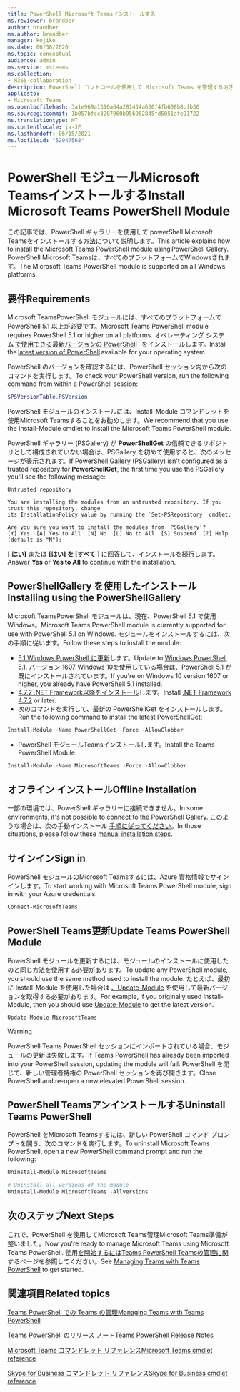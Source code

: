 ```yaml
---
title: PowerShell Microsoft Teamsインストールする
ms.reviewer: brandber
author: brandber
ms.author: brandber
manager: kojiko
ms.date: 06/30/2020
ms.topic: conceptual
audience: admin
ms.service: msteams
ms.collection:
- M365-collaboration
description: PowerShell コントロールを使用して Microsoft Teams を管理する方法について説明します。
appliesto:
- Microsoft Teams
ms.openlocfilehash: 3a1e969a1310a64a281434a630f4fb608b8cfb30
ms.sourcegitcommit: 1b057bfcc3207960b956962845fd5051afe91722
ms.translationtype: MT
ms.contentlocale: ja-JP
ms.lasthandoff: 06/15/2021
ms.locfileid: "52947568"
---
```

# <a name="install-microsoft-teams-powershell-module"></a><span data-ttu-id="e6870-103">PowerShell モジュールMicrosoft Teamsインストールする</span><span class="sxs-lookup"><span data-stu-id="e6870-103">Install Microsoft Teams PowerShell Module</span></span>

<span data-ttu-id="e6870-104">この記事では、PowerShell ギャラリーを使用して powerShell Microsoft Teamsをインストールする方法について説明します。</span><span class="sxs-lookup"><span data-stu-id="e6870-104">This article explains how to install the Microsoft Teams PowerShell module using PowerShell Gallery.</span></span> <span data-ttu-id="e6870-105">PowerShell Microsoft Teamsは、すべてのプラットフォームでWindowsされます。</span><span class="sxs-lookup"><span data-stu-id="e6870-105">The Microsoft Teams PowerShell module is supported on all Windows platforms.</span></span> 

## <a name="requirements"></a><span data-ttu-id="e6870-106">要件</span><span class="sxs-lookup"><span data-stu-id="e6870-106">Requirements</span></span>

<span data-ttu-id="e6870-107">Microsoft TeamsPowerShell モジュールには、すべてのプラットフォームで PowerShell 5.1 以上が必要です。</span><span class="sxs-lookup"><span data-stu-id="e6870-107">Microsoft Teams PowerShell module requires PowerShell 5.1 or higher on all platforms.</span></span> <span data-ttu-id="e6870-108">オペレーティング システム [で使用できる最新バージョンの PowerShell](/powershell/scripting/install/installing-powershell)   をインストールします。</span><span class="sxs-lookup"><span data-stu-id="e6870-108">Install the [latest version of PowerShell](/powershell/scripting/install/installing-powershell) available for your operating system.</span></span> 

<span data-ttu-id="e6870-109">PowerShell のバージョンを確認するには、PowerShell セッション内から次のコマンドを実行します。</span><span class="sxs-lookup"><span data-stu-id="e6870-109">To check your PowerShell version, run the following command from within a PowerShell session:</span></span> 

```powershell
$PSVersionTable.PSVersion 
```
<span data-ttu-id="e6870-110">PowerShell モジュールのインストールには、Install-Module コマンドレットを使用Microsoft Teamsすることをお勧めします。</span><span class="sxs-lookup"><span data-stu-id="e6870-110">We recommend that you use the  Install-Module cmdlet to install the Microsoft Teams PowerShell module.</span></span> 
 
<span data-ttu-id="e6870-111">PowerShell ギャラリー (PSGallery) が **PowerShellGet** の信頼できるリポジトリとして構成されていない場合は、PSGallery を初めて使用すると、次のメッセージが表示されます。</span><span class="sxs-lookup"><span data-stu-id="e6870-111">If PowerShell Gallery (PSGallery) isn't configured as a trusted repository for **PowerShellGet**, the first time you use the PSGallery you'll see the following message:</span></span>

```console
Untrusted repository

You are installing the modules from an untrusted repository. If you trust this repository, change
its InstallationPolicy value by running the `Set-PSRepository` cmdlet.

Are you sure you want to install the modules from 'PSGallery'?
[Y] Yes  [A] Yes to All  [N] No  [L] No to All  [S] Suspend  [?] Help (default is "N"):
```

<span data-ttu-id="e6870-112">[ **はい]** または **[はい] を [すべて** ] に回答して、インストールを続行します。</span><span class="sxs-lookup"><span data-stu-id="e6870-112">Answer **Yes** or **Yes to All** to continue with the installation.</span></span>

## <a name="installing-using-the-powershellgallery"></a><span data-ttu-id="e6870-113">PowerShellGallery を使用したインストール</span><span class="sxs-lookup"><span data-stu-id="e6870-113">Installing using the PowerShellGallery</span></span>

<span data-ttu-id="e6870-114">Microsoft TeamsPowerShell モジュールは、現在、PowerShell 5.1 で使用Windows。</span><span class="sxs-lookup"><span data-stu-id="e6870-114">Microsoft Teams PowerShell module is currently supported for use with PowerShell 5.1 on Windows.</span></span> <span data-ttu-id="e6870-115">モジュールをインストールするには、次の手順に従います。</span><span class="sxs-lookup"><span data-stu-id="e6870-115">Follow these steps to install the module:</span></span> 

- <span data-ttu-id="e6870-116">[5.1 Windows PowerShell に更新](/powershell/scripting/windows-powershell/install/installing-windows-powershell#upgrading-existing-windows-powershell)します。</span><span class="sxs-lookup"><span data-stu-id="e6870-116">Update to [Windows PowerShell 5.1](/powershell/scripting/windows-powershell/install/installing-windows-powershell#upgrading-existing-windows-powershell).</span></span> <span data-ttu-id="e6870-117">バージョン 1607 Windows 10を使用している場合は、PowerShell 5.1 が既にインストールされています。</span><span class="sxs-lookup"><span data-stu-id="e6870-117">If you're on Windows 10 version 1607 or higher, you already have PowerShell 5.1 installed.</span></span> 
- <span data-ttu-id="e6870-118">[4.7.2 .NET Framework以降をインストール](/dotnet/framework/install)します。</span><span class="sxs-lookup"><span data-stu-id="e6870-118">Install [.NET Framework 4.7.2](/dotnet/framework/install) or later.</span></span> 
- <span data-ttu-id="e6870-119">次のコマンドを実行して、最新の PowerShellGet をインストールします。</span><span class="sxs-lookup"><span data-stu-id="e6870-119">Run the following command to install the latest PowerShellGet:</span></span>
 
```powershell
Install-Module -Name PowerShellGet -Force -AllowClobber
```
- <span data-ttu-id="e6870-120">PowerShell モジュールTeamsインストールします。</span><span class="sxs-lookup"><span data-stu-id="e6870-120">Install the Teams PowerShell Module.</span></span>

```powershell
Install-Module -Name MicrosoftTeams -Force -AllowClobber
```

## <a name="offline-installation"></a><span data-ttu-id="e6870-121">オフライン インストール</span><span class="sxs-lookup"><span data-stu-id="e6870-121">Offline Installation</span></span> 

<span data-ttu-id="e6870-122">一部の環境では、PowerShell ギャラリーに接続できません。</span><span class="sxs-lookup"><span data-stu-id="e6870-122">In some environments, it's not possible to connect to the PowerShell Gallery.</span></span> <span data-ttu-id="e6870-123">このような場合は、次の手動インストール [手順に従ってください](https://aka.ms/psgallery-manualdownload)。</span><span class="sxs-lookup"><span data-stu-id="e6870-123">In those situations, please follow these [manual installation steps](https://aka.ms/psgallery-manualdownload).</span></span>  

## <a name="sign-in"></a><span data-ttu-id="e6870-124">サインイン</span><span class="sxs-lookup"><span data-stu-id="e6870-124">Sign in</span></span>

<span data-ttu-id="e6870-125">PowerShell モジュールのMicrosoft Teamsするには、Azure 資格情報でサインインします。</span><span class="sxs-lookup"><span data-stu-id="e6870-125">To start working with Microsoft Teams PowerShell module, sign in with your Azure credentials.</span></span>

```PowerShell
Connect-MicrosoftTeams 
``` 

## <a name="update-teams-powershell-module"></a><span data-ttu-id="e6870-126">PowerShell Teams更新</span><span class="sxs-lookup"><span data-stu-id="e6870-126">Update Teams PowerShell Module</span></span>

<span data-ttu-id="e6870-127">PowerShell モジュールを更新するには、モジュールのインストールに使用したのと同じ方法を使用する必要があります。</span><span class="sxs-lookup"><span data-stu-id="e6870-127">To update any PowerShell module, you should use the same method used to install the module.</span></span> <span data-ttu-id="e6870-128">たとえば、最初に Install-Module を使用した場合は [、Update-Module](/powershell/module/powershellget/update-module) を使用して最新バージョンを取得する必要があります。</span><span class="sxs-lookup"><span data-stu-id="e6870-128">For example, if you originally used Install-Module, then you should use [Update-Module](/powershell/module/powershellget/update-module) to get the latest version.</span></span>  

```powershell
Update-Module MicrosoftTeams
```

> [!WARNING]
> <span data-ttu-id="e6870-129">PowerShell Teams PowerShell セッションにインポートされている場合、モジュールの更新は失敗します。</span><span class="sxs-lookup"><span data-stu-id="e6870-129">If Teams PowerShell has already been imported into your PowerShell session, updating the module will fail.</span></span> <span data-ttu-id="e6870-130">PowerShell を閉じて、新しい管理者特権の PowerShell セッションを再び開きます。</span><span class="sxs-lookup"><span data-stu-id="e6870-130">Close PowerShell and re-open a new elevated PowerShell session.</span></span>


## <a name="uninstall-teams-powershell"></a><span data-ttu-id="e6870-131">PowerShell Teamsアンインストールする</span><span class="sxs-lookup"><span data-stu-id="e6870-131">Uninstall Teams PowerShell</span></span>

<span data-ttu-id="e6870-132">PowerShell をMicrosoft Teamsするには、新しい PowerShell コマンド プロンプトを開き、次のコマンドを実行します。</span><span class="sxs-lookup"><span data-stu-id="e6870-132">To uninstall Microsoft Teams PowerShell, open a new PowerShell command prompt and run the following:</span></span> 

```powershell
Uninstall-Module MicrosoftTeams

# Uninstall all versions of the module
Uninstall-Module MicrosoftTeams -Allversions 
```

## <a name="next-steps"></a><span data-ttu-id="e6870-133">次のステップ</span><span class="sxs-lookup"><span data-stu-id="e6870-133">Next Steps</span></span> 

<span data-ttu-id="e6870-134">これで、PowerShell を使用してMicrosoft Teams管理Microsoft Teams準備が整いました。</span><span class="sxs-lookup"><span data-stu-id="e6870-134">Now you're ready to manage Microsoft Teams using Microsoft Teams PowerShell.</span></span> <span data-ttu-id="e6870-135">使用[を開始するにはTeams PowerShell Teamsの管理に関](teams-powershell-managing-teams.md)するページを参照してください。</span><span class="sxs-lookup"><span data-stu-id="e6870-135">See [Managing Teams with Teams PowerShell](teams-powershell-managing-teams.md) to get started.</span></span> 

## <a name="related-topics"></a><span data-ttu-id="e6870-136">関連項目</span><span class="sxs-lookup"><span data-stu-id="e6870-136">Related topics</span></span>

[<span data-ttu-id="e6870-137">Teams PowerShell での Teams の管理</span><span class="sxs-lookup"><span data-stu-id="e6870-137">Managing Teams with Teams PowerShell</span></span>](teams-powershell-managing-teams.md)

[<span data-ttu-id="e6870-138">Teams PowerShell のリリース ノート</span><span class="sxs-lookup"><span data-stu-id="e6870-138">Teams PowerShell Release Notes</span></span>](teams-powershell-release-notes.md)

[<span data-ttu-id="e6870-139">Microsoft Teams コマンドレット リファレンス</span><span class="sxs-lookup"><span data-stu-id="e6870-139">Microsoft Teams cmdlet reference</span></span>](/powershell/teams/?view=teams-ps)

[<span data-ttu-id="e6870-140">Skype for Business コマンドレット リファレンス</span><span class="sxs-lookup"><span data-stu-id="e6870-140">Skype for Business cmdlet reference</span></span>](/powershell/skype/intro?view=skype-ps)
